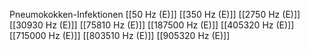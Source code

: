 Pneumokokken-Infektionen
[[50 Hz (E)]]
[[350 Hz (E)]]
[[2750 Hz (E)]]
[[30930 Hz (E)]]
[[75810 Hz (E)]]
[[187500 Hz (E)]]
[[405320 Hz (E)]]
[[715000 Hz (E)]]
[[803510 Hz (E)]]
[[905320 Hz (E)]]